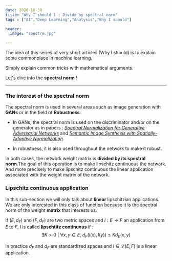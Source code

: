```yaml
---
date: 2020-10-30
title: "Why I should 1 : Divide by spectral norm"
tags : ["AI","Deep Learning","Analysis","Why I should"]

header:
  image: "spectre.jpg"

---
```

The idea of this series of very short articles (Why I should) is to explain some commonplace in machine learning.

Simply explain common tricks with mathematical arguments.

Let's dive into the **spectral norm** !

***

### The interest of the spectral norm

The spectral norm is used in several areas such as image generation with **GANs** or in the field of **Robustness**.

* In GANs, the spectral norm is used on the discriminator and/or on the generator as in papers : [*Spectral Normalization for Generative Adversarial Networks*](https://arxiv.org/pdf/1802.05957.pdf) and [*Semantic Image Synthesis with Spatially-Adaptive Normalization*](https://arxiv.org/pdf/1903.07291.pdf). 

* In robustness, it is also used throughout the network to make it robust.

In both cases, the network weight matrix is **divided by its spectral norm**.The goal of this operation is to make lipschitz continuous the network. And more precisely to make lipschitz continuous the linear application associated with the weight matrix of the network.

### Lipschitz continuous application

In this sub-section we will only talk about **linear** lipschitzian applications.
We are only interested in this class of function because it is the spectral norm of the weight **matrix** that interests us.

If $(E,d_E)$ and $(F,d_F)$ are two metric spaces and $l: E \rightarrow F$  an application from $E$ to $F$,
$l$ is called **lipschtitz continuous** if : 
$$ \exists K > 0 \ |\  \forall x,y \in E, \ d_{F}\left(l\left(x\right), l\left(y\right)\right) \leq K d_{E}\left(x, y\right)$$

In practice $d_E$ and $d_F$ are standardized spaces and $l \in \mathcal{L}(E ; F)$ is a linear application. 